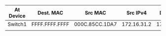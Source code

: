 | **At Device** | **Dest. MAC**  | **Src MAC**    | **Src IPv4** | **Dest IPv4** |
| ------------- | -------------- | -------------- | ------------ | ------------- |
| Switch1       | FFFF.FFFF.FFFF | 000C.85CC.1DA7 | 172.16.31.2  | 172.16.31.3   |
|               |                |                |              |               |
